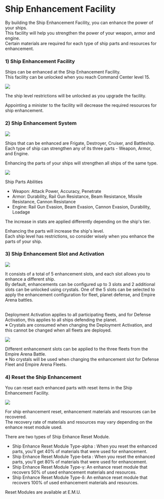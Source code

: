 # Ship Enhancement Facility

By building the Ship Enhancement Facility, you can enhance the power of your ships.<br>
This facility will help you strengthen the power of your weapon, armor and engine.<br>
Certain materials are required for each type of ship parts and resources for enhancement. 
<br>

### 1) Ship Enhancement Facility

Ships can be enhanced at the Ship Enhancement Facility. <br>
This facility can be unlocked when you reach Command Center level 15. 

![](http://d3bbxo4nelobc3.cloudfront.net/html/img/help/108_01.jpg)

The ship level restrictions will be unlocked as you upgrade the facility. 

Appointing a minister to the facility will decrease the required resources for ship enhancement. 
<br>

### 2) Ship Enhancement System

![](http://d3bbxo4nelobc3.cloudfront.net/html/img/help/108_02.jpg)

Ships that can be enhanced are Frigate, Destroyer, Cruiser, and Battleship.<br>
Each type of ship can strengthen any of its three parts - Weapon, Armor, and Engine. 

Enhancing the parts of your ships will strengthen all ships of the same type. 

![](http://d3bbxo4nelobc3.cloudfront.net/html/img/help/108_03.jpg)

Ship Parts Abilities<br>
- Weapon: Attack Power, Accuracy, Penetrate
- Armor: Durability, Rail Gun Resistance, Beam Resistance, Missile Resistance, Cannon Resistance 
- Engine: Rail Gun Evasion, Beam Evasion, Cannon Evasion, Durability, Loadage

The increase in stats are applied differently depending on the ship's tier. 

Enhancing the parts will increase the ship's level. <br>
Each ship level has restrictions, so consider wisely when you enhance the parts of your ship.
<br>

### 3) Ship Enhancement Slot and Activation

![](http://d3bbxo4nelobc3.cloudfront.net/html/img/help/108_06.jpg)

It consists of a total of 5 enhancement slots, and each slot allows you to enhance a different ship.<br>
By default, enhancements can be configured up to 3 slots and 2 additional slots can be unlocked using crystals.
One of the 5 slots can be selected to apply the enhancement configuration for fleet, planet defense, and Empire Arena battles.<br><br>

Deployment Activation applies to all participating fleets, and for Defense Activation, this applies to all ships defending the planet.<br>
※ Crystals are consumed when changing the Deployment Activation, and this cannot be changed when all fleets are deployed. 

![](http://d3bbxo4nelobc3.cloudfront.net/html/img/help/108_07.jpg)

Different enhancement slots can be applied to the three fleets from the Empire Arena Battle.<br>
※ No crystals will be used when changing the enhancement slot for Defense Fleet and Empire Arena Fleets.  <br>


### 4) Reset the Ship Enhancement

You can reset each enhanced parts with reset items in the Ship Enhancement Facility.

![](http://d3bbxo4nelobc3.cloudfront.net/html/img/help/108_05.jpg)

For ship enhancement reset, enhancement materials and resources can be recovered.<br>
The recovery rate of materials and resources may vary depending on the enhance reset module used.  

There are two types of Ship Enhance Reset Module.
- Ship Enhance Reset Module Type-alpha : When you reset the enhanced parts, you'll get 40% of materials that were used for enhancement.
- Ship Enhance Reset Module Type-beta : When you reset the enhanced parts, you'll get 80% of materials that were used for enhancement.
- Ship Enhance Reset Module Type-γ: An enhance reset module that recovers 50% of used enhancement materials and resources.
- Ship Enhance Reset Module Type-δ: An enhance reset module that recovers 100% of used enhancement materials and resources.

Reset Modules are available at E.M.U. 
